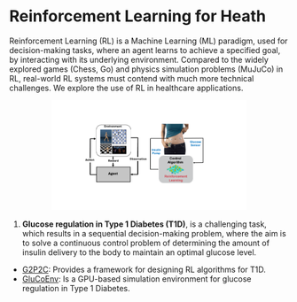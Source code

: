 # Reinforcement Learning for Heath 

Reinforcement Learning (RL) is a Machine Learning (ML) paradigm, used for decision-making tasks, where an agent learns to achieve a specified goal, by interacting with its underlying environment. Compared to the widely explored games (Chess, Go) and physics simulation problems (MuJuCo) in RL, real-world RL systems must contend with much more technical challenges. We explore the use of RL in healthcare applications.

<p align="center">
<img src="img/intro.gif" width="70%" alt="RL">
</p>

1. **Glucose regulation in Type 1 Diabetes (T1D)**, is a challenging task, which results in a sequential decision-making problem, where the aim is to solve a continuous control problem of determining the amount of insulin delivery to the body to maintain an optimal glucose level.

- [G2P2C](https://github.com/RL4H/G2P2C): Provides a framework for designing RL algorithms for T1D.
- [GluCoEnv](https://github.com/RL4H/GluCoEnv): Is a GPU-based simulation environment for glucose regulation in Type 1 Diabetes.
